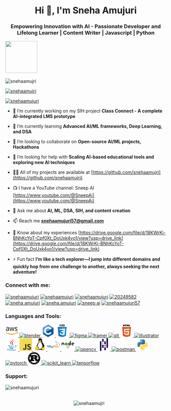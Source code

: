 <h1 align="center">Hi 👋, I'm Sneha Amujuri</h1>
<h3 align="center">Empowering Innovation with AI - Passionate Developer and Lifelong Learner | Content Writer | Javascript | Python</h3>
<img src="https://api.badgr.io/public/assertions/7ebOfemdSbyqQ48yw4bMCA?identity__email=snehaamujuri57%40gmail.com" width="100px" height="100px" />

<p align="left"> <img src="https://komarev.com/ghpvc/?username=snehaamujri&label=Profile%20views&color=0e75b6&style=flat" alt="snehaamujri" /> </p>

<p align="left"> <a href="https://github.com/ryo-ma/github-profile-trophy"><img src="https://github-profile-trophy.vercel.app/?username=snehaamujri" alt="snehaamujri" /></a> </p>

<p align="left"> <a href="https://twitter.com/snehaamujuri" target="blank"><img src="https://img.shields.io/twitter/follow/snehaamujuri?logo=twitter&style=for-the-badge" alt="snehaamujuri" /></a> </p>

- 🔭 I’m currently working on my SIH project **Class Connect - A complete AI-integrated LMS prototype**

- 🌱 I’m currently learning **Advanced AI/ML frameworks, Deep Learning, and DSA**

- 👯 I’m looking to collaborate on **Open-source AI/ML projects, Hackathons**

- 🤝 I’m looking for help with **Scaling AI-based educational tools and exploring new AI techniques**

- 👨‍💻 All of my projects are available at [https://github.com/snehaamujri](https://github.com/snehaamujri)

- 📺 I have a YouTube channel: Sneep AI [https://www.youtube.com/@SneepAi](https://www.youtube.com/@SneepAi)

- 💬 Ask me about **AI, ML, DSA, SIH, and content creation**

- 📫 Reach me **snehaamujuri57@gmail.com**

- 📄 Know about my experiences [https://drive.google.com/file/d/18KWrKi-BNhKcYoT-Cpf0Xt_DoUxk4vo1/view?usp=drive_link](https://drive.google.com/file/d/18KWrKi-BNhKcYoT-Cpf0Xt_DoUxk4vo1/view?usp=drive_link)

- ⚡ Fun fact **I’m like a tech explorer—I jump into different domains and quickly hop from one challenge to another, always seeking the next adventure!**

<h3 align="left">Connect with me:</h3>
<p align="left">
<a href="https://codepen.io/snehaamujuri" target="blank"><img align="center" src="https://raw.githubusercontent.com/rahuldkjain/github-profile-readme-generator/master/src/images/icons/Social/codepen.svg" alt="snehaamujuri" height="30" width="40" /></a>
<a href="https://twitter.com/snehaamujuri" target="blank"><img align="center" src="https://raw.githubusercontent.com/rahuldkjain/github-profile-readme-generator/master/src/images/icons/Social/twitter.svg" alt="snehaamujuri" height="30" width="40" /></a>
<a href="https://linkedin.com/in/snehaamujuri" target="blank"><img align="center" src="https://raw.githubusercontent.com/rahuldkjain/github-profile-readme-generator/master/src/images/icons/Social/linked-in-alt.svg" alt="snehaamujuri" height="30" width="40" /></a>
<a href="https://stackoverflow.com/users/20249582" target="blank"><img align="center" src="https://raw.githubusercontent.com/rahuldkjain/github-profile-readme-generator/master/src/images/icons/Social/stack-overflow.svg" alt="20249582" height="30" width="40" /></a>
<a href="https://kaggle.com/sneha amujuri" target="blank"><img align="center" src="https://raw.githubusercontent.com/rahuldkjain/github-profile-readme-generator/master/src/images/icons/Social/kaggle.svg" alt="sneha amujuri" height="30" width="40" /></a>
<a href="https://instagram.com/sneha.amujuri" target="blank"><img align="center" src="https://raw.githubusercontent.com/rahuldkjain/github-profile-readme-generator/master/src/images/icons/Social/instagram.svg" alt="sneha.amujuri" height="30" width="40" /></a>
<a href="https://www.youtube.com/c/sneep ai" target="blank"><img align="center" src="https://raw.githubusercontent.com/rahuldkjain/github-profile-readme-generator/master/src/images/icons/Social/youtube.svg" alt="sneep ai" height="30" width="40" /></a>
<a href="https://www.leetcode.com/snehaamujuri57" target="blank"><img align="center" src="https://raw.githubusercontent.com/rahuldkjain/github-profile-readme-generator/master/src/images/icons/Social/leet-code.svg" alt="snehaamujuri57" height="30" width="40" /></a>
</p>

<h3 align="left">Languages and Tools:</h3>
<p align="left"> <a href="https://aws.amazon.com" target="_blank" rel="noreferrer"> <img src="https://raw.githubusercontent.com/devicons/devicon/master/icons/amazonwebservices/amazonwebservices-original-wordmark.svg" alt="aws" width="40" height="40"/> </a> <a href="https://www.blender.org/" target="_blank" rel="noreferrer"> <img src="https://download.blender.org/branding/community/blender_community_badge_white.svg" alt="blender" width="40" height="40"/> </a> <a href="https://www.cprogramming.com/" target="_blank" rel="noreferrer"> <img src="https://raw.githubusercontent.com/devicons/devicon/master/icons/c/c-original.svg" alt="c" width="40" height="40"/> </a> <a href="https://www.w3schools.com/css/" target="_blank" rel="noreferrer"> <img src="https://raw.githubusercontent.com/devicons/devicon/master/icons/css3/css3-original-wordmark.svg" alt="css3" width="40" height="40"/> </a> <a href="https://www.figma.com/" target="_blank" rel="noreferrer"> <img src="https://www.vectorlogo.zone/logos/figma/figma-icon.svg" alt="figma" width="40" height="40"/> </a> <a href="https://www.framer.com/" target="_blank" rel="noreferrer"> <img src="https://www.vectorlogo.zone/logos/framer/framer-icon.svg" alt="framer" width="40" height="40"/> </a> <a href="https://git-scm.com/" target="_blank" rel="noreferrer"> <img src="https://www.vectorlogo.zone/logos/git-scm/git-scm-icon.svg" alt="git" width="40" height="40"/> </a> <a href="https://www.w3.org/html/" target="_blank" rel="noreferrer"> <img src="https://raw.githubusercontent.com/devicons/devicon/master/icons/html5/html5-original-wordmark.svg" alt="html5" width="40" height="40"/> </a> <a href="https://www.adobe.com/in/products/illustrator.html" target="_blank" rel="noreferrer"> <img src="https://www.vectorlogo.zone/logos/adobe_illustrator/adobe_illustrator-icon.svg" alt="illustrator" width="40" height="40"/> </a> <a href="https://www.java.com" target="_blank" rel="noreferrer"> <img src="https://raw.githubusercontent.com/devicons/devicon/master/icons/java/java-original.svg" alt="java" width="40" height="40"/> </a> <a href="https://developer.mozilla.org/en-US/docs/Web/JavaScript" target="_blank" rel="noreferrer"> <img src="https://raw.githubusercontent.com/devicons/devicon/master/icons/javascript/javascript-original.svg" alt="javascript" width="40" height="40"/> </a> <a href="https://www.linux.org/" target="_blank" rel="noreferrer"> <img src="https://raw.githubusercontent.com/devicons/devicon/master/icons/linux/linux-original.svg" alt="linux" width="40" height="40"/> </a> <a href="https://www.mysql.com/" target="_blank" rel="noreferrer"> <img src="https://raw.githubusercontent.com/devicons/devicon/master/icons/mysql/mysql-original-wordmark.svg" alt="mysql" width="40" height="40"/> </a> <a href="https://nodejs.org" target="_blank" rel="noreferrer"> <img src="https://raw.githubusercontent.com/devicons/devicon/master/icons/nodejs/nodejs-original-wordmark.svg" alt="nodejs" width="40" height="40"/> </a> <a href="https://opencv.org/" target="_blank" rel="noreferrer"> <img src="https://www.vectorlogo.zone/logos/opencv/opencv-icon.svg" alt="opencv" width="40" height="40"/> </a> <a href="https://pandas.pydata.org/" target="_blank" rel="noreferrer"> <img src="https://raw.githubusercontent.com/devicons/devicon/2ae2a900d2f041da66e950e4d48052658d850630/icons/pandas/pandas-original.svg" alt="pandas" width="40" height="40"/> </a> <a href="https://postman.com" target="_blank" rel="noreferrer"> <img src="https://www.vectorlogo.zone/logos/getpostman/getpostman-icon.svg" alt="postman" width="40" height="40"/> </a> <a href="https://www.python.org" target="_blank" rel="noreferrer"> <img src="https://raw.githubusercontent.com/devicons/devicon/master/icons/python/python-original.svg" alt="python" width="40" height="40"/> </a> <a href="https://pytorch.org/" target="_blank" rel="noreferrer"> <img src="https://www.vectorlogo.zone/logos/pytorch/pytorch-icon.svg" alt="pytorch" width="40" height="40"/> </a> <a href="https://www.rust-lang.org" target="_blank" rel="noreferrer"> <img src="https://raw.githubusercontent.com/devicons/devicon/master/icons/rust/rust-plain.svg" alt="rust" width="40" height="40"/> </a> <a href="https://scikit-learn.org/" target="_blank" rel="noreferrer"> <img src="https://upload.wikimedia.org/wikipedia/commons/0/05/Scikit_learn_logo_small.svg" alt="scikit_learn" width="40" height="40"/> </a> <a href="https://www.tensorflow.org" target="_blank" rel="noreferrer"> <img src="https://www.vectorlogo.zone/logos/tensorflow/tensorflow-icon.svg" alt="tensorflow" width="40" height="40"/> </a> </p>

<h3 align="left">Support:</h3>
<p><a href="https://www.buymeacoffee.com/snehaamujuri"> <img align="left" src="https://cdn.buymeacoffee.com/buttons/v2/default-yellow.png" height="50" width="210" alt="snehaamujuri" /></a></p><br><br>


<p>&nbsp;<img align="center" src="https://github-readme-stats.vercel.app/api?username=snehaamujri&show_icons=true&locale=en" alt="snehaamujri" /></p>
